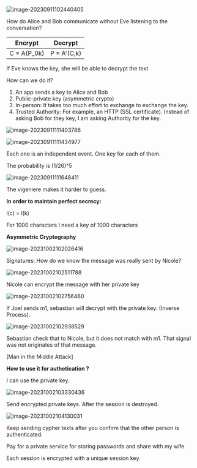 ![image-20230911102440405](C:\Users\joeld\AppData\Roaming\Typora\typora-user-images\image-20230911102440405.png)

How do Alice and Bob communicate without Eve listening to the conversation?

| Encrypt     | Decrypt     |
| ----------- | ----------- |
| C = A(P_0k) | P = A'(C,k) |

If Eve knows the key, she will be able to decrypt the text



How can we do it? 

1. An app sends a key to Alice and Bob
2. Public-private key (asymmetric crypto)
3. In-person: It takes too much effort to exchange to exchange the key.
4. Trusted Authority: For example, an HTTP (SSL certificate). Instead of asking Bob for they key, I am asking Authority for the key.



![image-20230911111403786](C:\Users\joeld\AppData\Roaming\Typora\typora-user-images\image-20230911111403786.png)





![image-20230911111434977](C:\Users\joeld\AppData\Roaming\Typora\typora-user-images\image-20230911111434977.png)



Each one is an independent event. One key for each of them.

The probability is (1/26)^5

![image-20230911111648411](C:\Users\joeld\AppData\Roaming\Typora\typora-user-images\image-20230911111648411.png)

The vigeniere makes it harder to guess.





**In order to maintain perfect secrecy:**

l(c) = l(k)

For 1000 characters I need a key of 1000 characters







**Asymmetric Cryptography**

![image-20231002102026416](C:\Users\joeld\AppData\Roaming\Typora\typora-user-images\image-20231002102026416.png)



Signatures: How do we know the message was really sent by Nicole?

![image-20231002102511788](C:\Users\joeld\AppData\Roaming\Typora\typora-user-images\image-20231002102511788.png)

Nicole can encrypt the message with her private key

![image-20231002102756460](C:\Users\joeld\AppData\Roaming\Typora\typora-user-images\image-20231002102756460.png)

If Joel sends m1, sebastian will decrypt with the private key. (Inverse Process).

![image-20231002102938529](C:\Users\joeld\AppData\Roaming\Typora\typora-user-images\image-20231002102938529.png)

Sebastian check that to Nicole, but it does not match with m1. That signal was not originates of that message.

[Man in the Middle Attack]



**How to use it for authetication ?**

I can use the private key. 

![image-20231002103330436](C:\Users\joeld\AppData\Roaming\Typora\typora-user-images\image-20231002103330436.png)

Send encrypted private keys. After the session is destroyed.



![image-20231002104130031](C:\Users\joeld\AppData\Roaming\Typora\typora-user-images\image-20231002104130031.png)

Keep sending cypher texts after you confirm that the other person is authenticated.



Pay for a private service for storing passwords and share with my wife.



Each session is encrypted with a unique session key. 